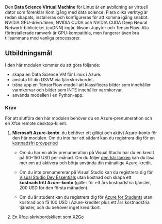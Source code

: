 Den **Data Science Virtual Machine** för Linux är en avbildning av virtuell dator som förenklar Kom igång med data science. Flera olika verktyg är redan skapats, installeras och konfigureras för att komma igång snabbt. NVIDIA GPU-drivrutinen, NVIDIA CUDA och NVIDIA CUDA Deep Neural Network-biblioteket (cuDNN) ingår, liksom Jupyter och TensorFlow. Alla förinstallerade ramverk är GPU-kompatibla, men fungerar även bra tillsammans med vanliga processorer.

## <a name="learning-objectives"></a>Utbildningsmål

I den här modulen kommer du att göra följande:

- skapa en Data Science VM för Linux i Azure.
- ansluta till din DSVM via fjärrskrivbordet.
- träna upp en TensorFlow-modell att klassificera bilder som innehåller varmkorvar och bilder som INTE innehåller varmkorvar.
- använda modellen i en Python-app.

### <a name="prerequisites"></a>Krav
<!---TODO: This is really long, need to make more concise and also add to index.yml--->
<!---TODO: Update for free sandbox.--->

För att slutföra den här modulen behöver du en Azure-prenumeration och en Xfce remote desktop-klient.

 1. **Microsoft Azure-konto**: du behöver ett giltigt och aktivt Azure-konto för den här modulen. Om du inte har ett sådant kan du registrera dig för en [kostnadsfri provperiod](https://azure.microsoft.com/free/)

    * Om du har en aktiv prenumeration på Visual Studio har du en kredit på 50–150 USD per månad. Om du följer [den här länken](https://azure.microsoft.com/pricing/member-offers/msdn-benefits-details/) kan du läsa mer om att aktivera och börja använda din månatliga Azure-kredit.

    * Om du inte prenumererar på Visual Studio kan du registrera dig för [Visual Studio Dev Essentials](https://www.visualstudio.com/dev-essentials/) utan kostnad och skapa ett **kostnadsfritt Azure-konto** (gäller för ett års kostnadsfria tjänster, 200 USD för den första månaden).

    * Om du är student kan du registrera dig för [Azure for Students](https://aka.ms/azure4students) utan kostnad och få 100 USD i Azure-krediter plus ett års kostnadsfria tjänster, och du behöver inget kreditkort. 

1. En [Xfce](https://xfce.org/)-skrivbordsklient som [X2Go](https://wiki.x2go.org/doku.php/download:start)